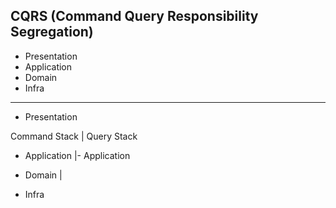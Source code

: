 ## CQRS (Command Query Responsibility Segregation)

- Presentation
- Application
- Domain
- Infra

------------------------------

- Presentation

Command Stack  |  Query Stack
- Application  |- Application
- Domain       |

- Infra

